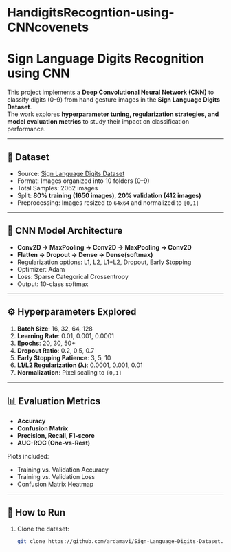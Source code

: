 # HandigitsRecogntion-using-CNNcovenets

# Sign Language Digits Recognition using CNN  

This project implements a **Deep Convolutional Neural Network (CNN)** to classify digits (0–9) from hand gesture images in the **Sign Language Digits Dataset**.  
The work explores **hyperparameter tuning, regularization strategies, and model evaluation metrics** to study their impact on classification performance.  

---

## 📂 Dataset  
- Source: [Sign Language Digits Dataset](https://github.com/ardamavi/Sign-Language-Digits-Dataset)  
- Format: Images organized into 10 folders (0–9)  
- Total Samples: 2062 images  
- Split: **80% training (1650 images)**, **20% validation (412 images)**  
- Preprocessing: Images resized to `64x64` and normalized to `[0,1]`  

---

## 🧠 CNN Model Architecture  
- **Conv2D → MaxPooling → Conv2D → MaxPooling → Conv2D**  
- **Flatten → Dropout → Dense → Dense(softmax)**  
- Regularization options: L1, L2, L1+L2, Dropout, Early Stopping  
- Optimizer: Adam  
- Loss: Sparse Categorical Crossentropy  
- Output: 10-class softmax  

---

## ⚙️ Hyperparameters Explored  
1. **Batch Size**: 16, 32, 64, 128  
2. **Learning Rate**: 0.01, 0.001, 0.0001  
3. **Epochs**: 20, 30, 50+  
4. **Dropout Ratio**: 0.2, 0.5, 0.7  
5. **Early Stopping Patience**: 3, 5, 10  
6. **L1/L2 Regularization (λ)**: 0.0001, 0.001, 0.01  
7. **Normalization**: Pixel scaling to `[0,1]`  

---

## 📊 Evaluation Metrics  
- **Accuracy**  
- **Confusion Matrix**  
- **Precision, Recall, F1-score**  
- **AUC-ROC (One-vs-Rest)**  

Plots included:  
- Training vs. Validation Accuracy  
- Training vs. Validation Loss  
- Confusion Matrix Heatmap  

---

## 🚀 How to Run  
1. Clone the dataset:  
   ```bash
   git clone https://github.com/ardamavi/Sign-Language-Digits-Dataset.git
